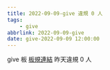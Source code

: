 ```yaml
---
title: 2022-09-09-give 違規 0 人
tags:
    - give
abbrlink: 2022-09-09-give
date: give-2022-09-09 12:00:00
---
```

give 板 [板規連結](https://www.ptt.cc/bbs/give/M.1612495900.A.C32.html)
昨天違規 0 人

